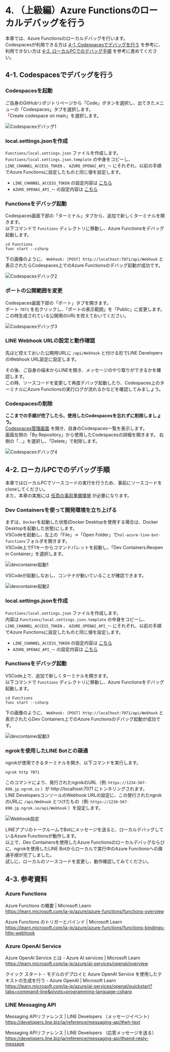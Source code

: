 # 4. （上級編）Azure Functionsのローカルデバッグを行う
本章では、Azure Functionsのローカルデバッグを行います。  
Codespacesが利用できる方は [4-1. Codespacesでデバッグを行う](#4-1-codespacesでデバッグを行う) を参考に、利用できない方は [4-2. ローカルPCでのデバッグ手順](#4-2-ローカルpcでのデバッグ手順) を参考に進めてください。

## 4-1. Codespacesでデバッグを行う
### Codespacesを起動
ご自身のGitHubリポジトリページから「Code」ボタンを選択し、出てきたメニューの「Codespaces」タブを選択します。  
「Create codespace on main」を選択します。

![Codespacesデバッグ1](images/debug_codespaces_1.png)

### local.settings.jsonを作成
`Functions/local.settings.json` ファイルを作成します。  
`Functions/local.settings.json.template` の中身をコピーし、 `LINE_CHANNEL_ACCESS_TOKEN` 、 `AZURE_OPENAI_API_～` にそれぞれ、以前の手順でAzure Functionsに設定したものと同じ値を設定します。

- `LINE_CHANNEL_ACCESS_TOKEN` の設定内容は [こちら](./2-functions-create.md#アプリケーション設定にlineチャネルアクセストークンを追加)
- `AZURE_OPENAI_API_～` の設定内容は [こちら](./3-reply-redeploy.md#アプリケーション設定の追加)

### Functionsをデバッグ起動
Codespaces画面下部の「ターミナル」タブから、追加で新しくターミナルを開きます。  
以下コマンドで `Functions` ディレクトリに移動し、Azure Functionsをデバッグ起動します。

```
cd Functions
func start --csharp
```

下の画像のように、 `Webhook: [POST] http://localhost:7071/api/Webhook` と表示されたらCodespaces上でのAzure Functionsのデバッグ起動が成功です。

![Codespacesデバッグ2](images/debug_codespaces_2.png)

### ポートの公開範囲を変更
Codespaces画面下部の「ポート」タブを開きます。  
ポート `7071` を右クリックし、「ポートの表示範囲」を「Public」に変更します。  
この時生成されている公開用のURLを控えておいてください。

![Codespacesデバッグ3](images/debug_codespaces_3.png)

### LINE Webhook URLの設定と動作確認
先ほど控えておいた公開用URLに `/api/Webhook` と付ける形でLINE DevelopersのWebhook URL設定に設定します。

その後、ご自身の端末からLINEを開き、メッセージのやり取りができるかを確認します。  
この時、ソースコードを変更して再度デバッグ起動したり、Codespaces上のターミナルにAzure Functionsの実行ログが流れるかなどを確認してみましょう。

### Codespacesの削除
**ここまでの手順が完了したら、使用したCodespacesを忘れずに削除しましょう。**  
[Codespaces管理画面](https://github.com/codespaces) を開き、自身のCodespaces一覧を表示します。  
画面左側の「By Repository」から使用したCodespacesの詳細を開きます。
右側の「…」を選択し、「Delete」で削除します。

![Codespacesデバッグ4](images/debug_codespaces_4.png)

## 4-2. ローカルPCでのデバッグ手順
本章ではローカルPCでソースコードの実行を行うため、事前にソースコードをcloneしてください。  
また、本章の実施には [任意の事前準備環境](./../README.md#任意上級編のローカルデバッグを行いたい方向け) が必要になります。

### Dev Containersを使って開発環境を立ち上げる
まずは、`Docker`を起動した状態(Docker Desktopを使用する場合は、Docker Desktopを起動した状態)にします。  
VSCodeを起動し、左上の「File」→「Open Folder」で`hol-azure-line-bot-functions`フォルダを開きます。  
VSCode上でF1キーからコマンドパレットを起動し、「Dev Containers:Reopen in Container」を選択します。

![devcontainer起動1](images/devcontainer_start_1.png)

VSCodeが起動しなおし、コンテナが動いていることが確認できます。

![devcontainer起動2](images/devcontainer_start_2.png)

### local.settings.jsonを作成
`Functions/local.settings.json` ファイルを作成します。  
内容は `Functions/local.settings.json.template` の中身をコピーし、 `LINE_CHANNEL_ACCESS_TOKEN` 、 `AZURE_OPENAI_API_～` にそれぞれ、以前の手順でAzure Functionsに設定したものと同じ値を設定します。

- `LINE_CHANNEL_ACCESS_TOKEN` の設定内容は [こちら](./2-functions-create.md#アプリケーション設定にlineチャネルアクセストークンを追加)
- `AZURE_OPENAI_API_～` の設定内容は [こちら](./3-reply-redeploy.md#3-4-環境変数の設定)

### Functionsをデバッグ起動
VSCode上で、追加で新しくターミナルを開きます。  
以下コマンドで `Functions` ディレクトリに移動し、Azure Functionsをデバッグ起動します。

```
cd Functions
func start --csharp
```

下の画像のように、 `Webhook: [POST] http://localhost:7071/api/Webhook` と表示されたらDev Containers上でのAzure Functionsのデバッグ起動が成功です。

![devcontainer起動3](images/devcontainer_start_3.png)

### ngrokを使用したLINE Botとの疎通
ngrokが使用できるターミナルを開き、以下コマンドを実行します。

```
ngrok http 7071
```

このコマンドにより、発行されたngrokのURL（例: `https://1234-567-890.jp.ngrok.io` ）が http://localhost:7071 にトンネリングされます。  
LINE DevelopersコンソールのWebhook URLの設定に、この発行されたngrokのURLに `/api/Webhook` とつけたもの（例: `https://1234-567-890.jp.ngrok.io/api/Webhook` ）を設定します。

![Webhook設定](images/webhook-url-ngrok.png)

LINEアプリのトークルームでBotにメッセージを送ると、ローカルデバッグしているAzure Functionsが動作します。  
以上で、Dev Containersを使用したAzure Functionsのローカルデバッグならびに、ngrokを使用したLINE Botからローカルで実行中のAzure Functionsへの疎通手順が完了しました。  
試しに、ローカルのソースコードを変更し、動作確認してみてください。

## 4-3. 参考資料
### Azure Functions
Azure Functions の概要 | Microsoft Learn  
https://learn.microsoft.com/ja-jp/azure/azure-functions/functions-overview

Azure Functions のトリガーとバインド | Microsoft Learn  
https://learn.microsoft.com/ja-jp/azure/azure-functions/functions-bindings-http-webhook

### Azure OpenAI Service
Azure OpenAI Service とは - Azure AI services | Microsoft Learn  
https://learn.microsoft.com/ja-jp/azure/ai-services/openai/overview

クイック スタート - モデルのデプロイと Azure OpenAI Service を使用したテキストの生成を行う - Azure OpenAI | Microsoft Learn  
https://learn.microsoft.com/ja-jp/azure/ai-services/openai/quickstart?tabs=command-line&pivots=programming-language-csharp

### LINE Messaging API
Messaging APIリファレンス | LINE Developers （メッセージイベント）  
https://developers.line.biz/ja/reference/messaging-api/#wh-text

Messaging APIリファレンス | LINE Developers （応答メッセージを送る）  
https://developers.line.biz/ja/reference/messaging-api/#send-reply-message
